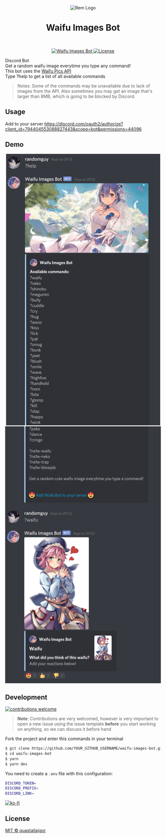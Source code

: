 <div align="center">
  <img src="https://ik.imagekit.io/6xhf1gnexgdgk/rem-avatar_UW2Fsd4Zo.png" width="200px" alt="Rem Logo">
  <h1>Waifu Images Bot</h1>
  <br />
  <p>
    <a href="https://top.gg/bot/794404553088827443">
      <img src="https://top.gg/api/widget/status/794404553088827443.svg" alt="Waifu Images Bot" />
    </a>
    <a href="https://github.com/guastallaigor/waifu-images-bot/blob/main/LICENSE"><img src="https://img.shields.io/github/license/guastallaigor/waifu-images-bot" alt="License" /></a>    
  </p>  
</div>

Discord Bot\
Get a random waifu image everytime you type any command!\
This bot uses the <a href="https://github.com/Waifu-pics/api" target="_blank">Waifu Pics API</a>\
Type ?help to get a list of all available commands

> Notes: Some of the commands may be unavailable due to lack of images from the API. Also sometimes you may get an image that's larger than 8MB, which is going to be blocked by Discord.

## Usage

Add to your server https://discord.com/oauth2/authorize?client_id=794404553088827443&scope=bot&permissions=44096

## Demo

<div align="center">
  <img src="./.github/demo1.png" alt="Demo 1">
  <img src="./.github/demo2.png" alt="Demo 2">
</div>

## Development

[![contributions welcome](https://img.shields.io/badge/contributions-welcome-brightgreen.svg?style=flat)](https://github.com/guastallaigor/waifu-images-bot/issues)

> **Note**: Contributions are very welcomed, however is very important to open a new issue using the issue template **before** you start working on anything, so we can discuss it before hand

Fork the project and enter this commands in your terminal

```sh
$ git clone https://github.com/YOUR_GITHUB_USERNAME/waifu-images-bot.git
$ cd waifu-images-bot
$ yarn
$ yarn dev
```

You need to create a `.env` file with this configuration:

```sh
DISCORD_TOKEN=
DISCORD_PREFIX=
DISCORD_LINK=
```

[![ko-fi](https://ko-fi.com/img/githubbutton_sm.svg)](https://ko-fi.com/C1C63QCB8)

## License

[MIT © guastallaigor](https://github.com/guastallaigor/waifu-images-bot/blob/master/LICENSE)
